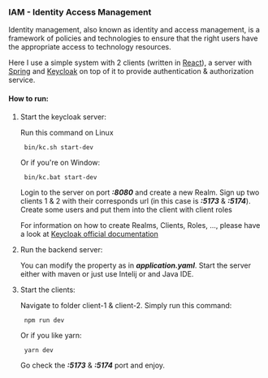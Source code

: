### IAM - Identity Access Management
Identity management, also known as identity and access management, is a framework of policies and technologies to ensure that the right users have the appropriate access to technology resources.

Here I use a simple system with 2 clients (written in [React](https://react.dev/)), a server with [Spring](https://spring.io/) and [Keycloak](https://www.keycloak.org/) on top of it to provide authentication & authorization service. 

#### How to run:
1. Start the keycloak server:

    Run this command on Linux
        
        bin/kc.sh start-dev

    Or if you're on Window:

        bin/kc.bat start-dev

    Login to the server on port ***:8080*** and create a new Realm. Sign up two clients 1 & 2 with their corresponds url (in this case is ***:5173*** & ***:5174***). Create some users and put them into the client with client roles

    For information on how to create Realms, Clients, Roles, ..., please have a look at [Keycloak official documentation](https://www.keycloak.org/documentation)

2. Run the backend server:

    You can modify the property as in ***application.yaml***.
    Start the server either with maven or just use Intelij or and Java IDE.

3. Start the clients:

    Navigate to folder client-1 & client-2. Simply run this command: 

        npm run dev

    Or if you like yarn:

        yarn dev

    Go check the ***:5173*** & ***:5174*** port and enjoy.